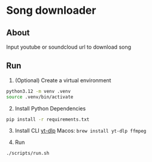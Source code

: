 # Song downloader
## About
Input youtube or soundcloud url to download song 

## Run
1. (Optional) Create a virtual environment
```bash
python3.12 -m venv .venv
source .venv/bin/activate
```

2. Install Python Dependencies
```bash
pip install -r requirements.txt
```

3. Install CLI [yt-dlp](https://github.com/yt-dlp/yt-dlp)
Macos: `brew install yt-dlp ffmpeg`

4. Run
```bash
./scripts/run.sh
```
